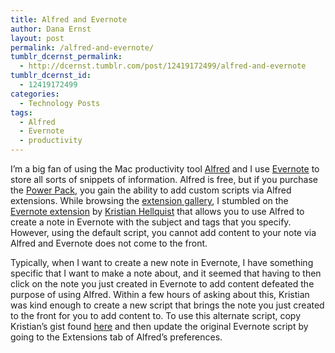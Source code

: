 ```yaml
---
title: Alfred and Evernote
author: Dana Ernst
layout: post
permalink: /alfred-and-evernote/
tumblr_dcernst_permalink:
  - http://dcernst.tumblr.com/post/12419172499/alfred-and-evernote
tumblr_dcernst_id:
  - 12419172499
categories:
  - Technology Posts
tags:
  - Alfred
  - Evernote
  - productivity
---
```

I&#8217;m a big fan of using the Mac productivity tool [Alfred][1] and I use [Evernote][2] to store all sorts of snippets of information. Alfred is free, but if you purchase the [Power Pack][3], you gain the ability to add custom scripts via Alfred extensions. While browsing the [extension gallery][4], I stumbled on the [Evernote extension][5] by [Kristian Hellquist][6] that allows you to use Alfred to create a note in Evernote with the subject and tags that you specify. However, using the default script, you cannot add content to your note via Alfred and Evernote does not come to the front.

Typically, when I want to create a new note in Evernote, I have something specific that I want to make a note about, and it seemed that having to then click on the note you just created in Evernote to add content defeated the purpose of using Alfred. Within a few hours of asking about this, Kristian was kind enough to create a new script that brings the note you just created to the front for you to add content to. To use this alternate script, copy Kristian&#8217;s gist found [here][7] and then update the original Evernote script by going to the Extensions tab of Alfred&#8217;s preferences.

[<img src="http://i2.wp.com/danaernst.com/wp-content/uploads/2011/11/AlfredPreferencesSmall.jpg?w=500" alt="" title="AlfredPreferencesSmall" class="aligncenter size-full wp-image-109" data-recalc-dims="1" />][8]

 [1]: http://www.alfredapp.com/
 [2]: http://www.evernote.com/
 [3]: http://www.alfredapp.com/powerpack
 [4]: http://support.alfredapp.com/extensions
 [5]: http://meeiw.tumblr.com/post/10559539458/notes-with-tag-support-with-evernote-and-alfred
 [6]: http://meeiw.tumblr.com/
 [7]: https://gist.github.com/1342958
 [8]: http://i2.wp.com/danaernst.com/wp-content/uploads/2011/11/AlfredPreferencesSmall.jpg